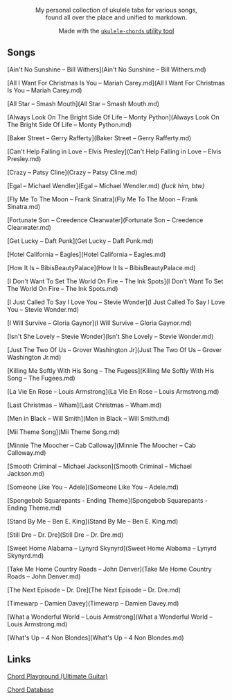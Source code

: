 <div align="center">
	<p>
		My personal collection of ukulele tabs for various songs,<br> found all over the place and unified to markdown. 
	</p>
	<p>
    Made with the <a href="https://github.com/capevace/ukulele-chords"><code>ukulele-chords</code> utility tool</a>
	</p>
</div>

## Songs

[Ain't No Sunshine – Bill Withers](Ain't No Sunshine – Bill Withers.md)

[All I Want For Christmas Is You – Mariah Carey.md](All I Want For Christmas Is You – Mariah Carey.md)

[All Star – Smash Mouth](All Star – Smash Mouth.md)

[Always Look On The Bright Side Of Life – Monty Python](Always Look On The Bright Side Of Life – Monty Python.md)

[Baker Street – Gerry Rafferty](Baker Street – Gerry Rafferty.md)

[Can't Help Falling in Love – Elvis Presley](Can't Help Falling in Love – Elvis Presley.md)

[Crazy – Patsy Cline](Crazy – Patsy Cline.md)

[Egal – Michael Wendler](Egal – Michael Wendler.md) *(fuck him, btw)*

[Fly Me To The Moon – Frank Sinatra](Fly Me To The Moon – Frank Sinatra.md)

[Fortunate Son – Creedence Clearwater](Fortunate Son – Creedence Clearwater.md)

[Get Lucky – Daft Punk](Get Lucky – Daft Punk.md)

[Hotel California – Eagles](Hotel California – Eagles.md)

[How It Is – BibisBeautyPalace](How It Is – BibisBeautyPalace.md)

[I Don't Want To Set The World On Fire – The Ink Spots](I Don't Want To Set The World On Fire – The Ink Spots.md)

[I Just Called To Say I Love You – Stevie Wonder](I Just Called To Say I Love You – Stevie Wonder.md)

[I Will Survive – Gloria Gaynor](I Will Survive – Gloria Gaynor.md)

[Isn't She Lovely – Stevie Wonder](Isn't She Lovely – Stevie Wonder.md)

[Just The Two Of Us – Grover Washington Jr](Just The Two Of Us – Grover Washington Jr.md)

[Killing Me Softly With His Song – The Fugees](Killing Me Softly With His Song – The Fugees.md)

[La Vie En Rose – Louis Armstrong](La Vie En Rose – Louis Armstrong.md)

[Last Christmas – Wham](Last Christmas – Wham.md)

[Men in Black – Will Smith](Men in Black – Will Smith.md)

[Mii Theme Song](Mii Theme Song.md)

[Minnie The Moocher – Cab Calloway](Minnie The Moocher – Cab Calloway.md)

[Smooth Criminal – Michael Jackson](Smooth Criminal – Michael Jackson.md)

[Someone Like You – Adele](Someone Like You – Adele.md)

[Spongebob Squarepants - Ending Theme](Spongebob Squarepants - Ending Theme.md)

[Stand By Me – Ben E. King](Stand By Me – Ben E. King.md)

[Still Dre – Dr. Dre](Still Dre – Dr. Dre.md)

[Sweet Home Alabama – Lynyrd Skynyrd](Sweet Home Alabama – Lynyrd Skynyrd.md)

[Take Me Home Country Roads – John Denver](Take Me Home Country Roads – John Denver.md)

[The Next Episode – Dr. Dre](The Next Episode – Dr. Dre.md)

[Timewarp – Damien Davey](Timewarp – Damien Davey.md)

[What a Wonderful World – Louis Armstrong](What a Wonderful World – Louis Armstrong.md)

[What's Up – 4 Non Blondes](What's Up – 4 Non Blondes.md)

## Links

[Chord Playground (Ultimate Guitar)](https://tabs.ultimate-guitar.com/user/tab/view?h=Y6C06S9IZfAtkGx8qROspDK9)

[Chord Database](https://mateffy.me/ukulele-chords)

